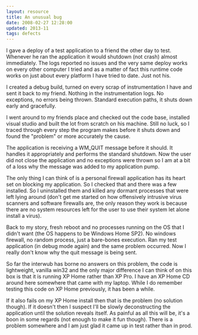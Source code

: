 ```yaml
---
layout: resource
title: An unusual bug
date: 2008-02-27 12:28:00
updated: 2013-11
tags: defects
---
```

I gave a deploy of a test application to a friend the other day to test.  Whenever he ran the application it would shutdown (not crash) almost  immediately. The logs reported no issues and the very same deploy works on every  other computer I tried and as a matter of fact this runtime code works on just  about every platform I have tried to date. Just not his.

I created a debug build, turned on every scrap of instrumentation I have and  sent it back to my friend. Nothing in the instrumentation logs. No exceptions,  no errors being thrown. Standard execution paths, it shuts down early and gracefully.

I went around to my friends place and checked out the code base, installed  visual studio and built the lot from scratch on his machine. Still no luck, so I  traced through every step the program makes before it shuts down and found the  "problem" or more accurately the cause.

The application is receiving a WM_QUIT message before it should. It handles  it appropriately and performs the standard shutdown. Now the user did not close  the application and no exceptions were thrown so I am at a bit of a loss why  the message was added to my application pump.

The only thing I can think of is a personal firewall application has its  heart set on blocking my application. So I checked that and there was a few  installed. So I uninstalled them and killed any dormant processes that were left  lying around (don't get me started on how offensively intrusive virus scanners  and software firewalls are, the only reason they work is because there are no  system resources left for the user to use their system let alone install a virus).

Back to my story, fresh reboot and no processes running on the OS that I  didn't want (the OS happens to be Windows Home SP2). No windows firewall, no  random process, just a bare-bones execution. Ran my test application (in debug  mode again) and the same problem occurred. Now I really don't know why the quit  message is being sent.

So far the interwub has borne no answers on this problem, the code is lightweight, vanilla  win32 and the only major difference I can think of on this box is that it is  running XP Home rather than XP Pro. I have an XP Home CD around here somewhere  that came with my laptop. While I do remember testing this code on XP Home  previously, it has been a while.

If it also fails on my XP Home install then that is the problem (no solution though). If it  doesn't then I suspect I'll be slowly deconstructing the application until the  solution reveals itself. As painful as all this will be, it's a boon in some  regards (not enough to make it fun though). There is a problem somewhere and I  am just glad it came up in test rather than in prod.